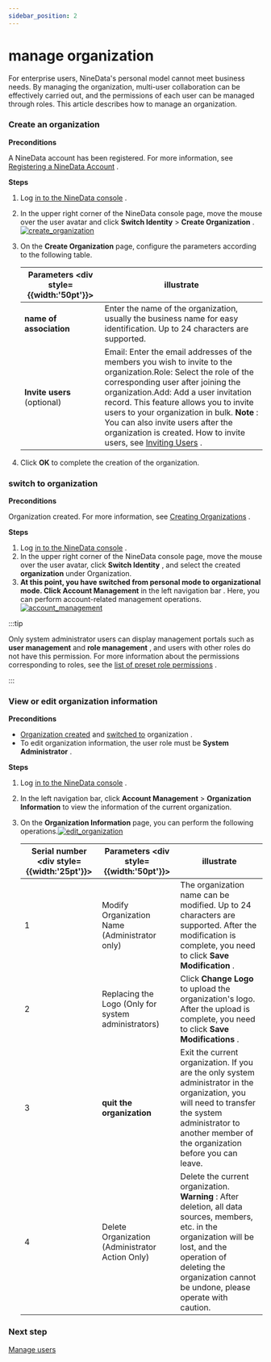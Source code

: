 ```yaml
---
sidebar_position: 2
---
```


# manage organization

For enterprise users, NineData's personal model cannot meet business needs. By managing the organization, multi-user collaboration can be effectively carried out, and the permissions of each user can be managed through roles. This article describes how to manage an organization.

### Create an organization

**Preconditions**

A NineData account has been registered. For more information, see [Registering a NineData Account](https://github-com.translate.goog/9z-ghj/Docs/blob/v1_0_0/docs/quick_start/1_registration.md?_x_tr_sl=auto&_x_tr_tl=en&_x_tr_hl=ja&_x_tr_pto=wapp) .

**Steps**

1. Log [in to the NineData console](https://translate.google.com/website?sl=auto&tl=en&hl=ja&client=webapp&u=https://console.ninedata.cloud) .

2. In the upper right corner of the NineData console page, move the mouse over the user avatar and click **Switch Identity** > **Create Organization** .[![create_organization](https://github.com/9z-ghj/Docs/raw/v1_0_0/docs/account/image/create_organization.png)](https://github-com.translate.goog/9z-ghj/Docs/blob/v1_0_0/docs/account/image/create_organization.png?_x_tr_sl=auto&_x_tr_tl=en&_x_tr_hl=ja&_x_tr_pto=wapp)

3. On the **Create Organization** page, configure the parameters according to the following table.

   | Parameters <div style={{width:'50pt'}}> | illustrate                                                   |
   | --------------------------------------- | ------------------------------------------------------------ |
   | **name of association**                 | Enter the name of the organization, usually the business name for easy identification. Up to 24 characters are supported. |
   | **Invite users** (optional)             | Email: Enter the email addresses of the members you wish to invite to the organization.Role: Select the role of the corresponding user after joining the organization.Add: Add a user invitation record. This feature allows you to invite users to your organization in bulk. **Note** : You can also invite users after the organization is created. How to invite users, see [Inviting Users](https://github-com.translate.goog/9z-ghj/Docs/blob/v1_0_0/docs/account/manage_user.md?_x_tr_sl=auto&_x_tr_tl=en&_x_tr_hl=ja&_x_tr_pto=wapp#邀请用户) . |

4. Click **OK** to complete the creation of the organization.

### switch to organization

**Preconditions**

Organization created. For more information, see [Creating Organizations](https://github-com.translate.goog/9z-ghj/Docs/blob/v1_0_0/docs/account/manage_organization.md?_x_tr_sl=auto&_x_tr_tl=en&_x_tr_hl=ja&_x_tr_pto=wapp#创建组织) .

**Steps**

1. Log [in to the NineData console](https://translate.google.com/website?sl=auto&tl=en&hl=ja&client=webapp&u=https://console.ninedata.cloud) .
2. In the upper right corner of the NineData console page, move the mouse over the user avatar, click **Switch Identity** , and select the created **organization** under Organization.
3. **At this point, you have switched from personal mode to organizational mode. Click Account Management** in the left navigation bar . Here, you can perform account-related management operations.[![account_management](https://github.com/9z-ghj/Docs/raw/v1_0_0/docs/account/image/account_management.png)](https://github-com.translate.goog/9z-ghj/Docs/blob/v1_0_0/docs/account/image/account_management.png?_x_tr_sl=auto&_x_tr_tl=en&_x_tr_hl=ja&_x_tr_pto=wapp)

:::tip

Only system administrator users can display management portals such as **user management** and **role management** , and users with other roles do not have this permission. For more information about the permissions corresponding to roles, see the [list of preset role permissions](https://github-com.translate.goog/9z-ghj/Docs/blob/v1_0_0/docs/account/manage_role.md?_x_tr_sl=auto&_x_tr_tl=en&_x_tr_hl=ja&_x_tr_pto=wapp#附录预置角色权限列表) .

:::

### View or edit organization information

**Preconditions**

- [Organization created](https://github-com.translate.goog/9z-ghj/Docs/blob/v1_0_0/docs/account/manage_organization.md?_x_tr_sl=auto&_x_tr_tl=en&_x_tr_hl=ja&_x_tr_pto=wapp#创建组织) and [switched to](https://github-com.translate.goog/9z-ghj/Docs/blob/v1_0_0/docs/account/manage_organization.md?_x_tr_sl=auto&_x_tr_tl=en&_x_tr_hl=ja&_x_tr_pto=wapp#切换到组织) organization .
- To edit organization information, the user role must be **System Administrator** .

**Steps**

1. Log [in to the NineData console](https://translate.google.com/website?sl=auto&tl=en&hl=ja&client=webapp&u=https://console.ninedata.cloud) .

2. In the left navigation bar, click **Account Management** > **Organization Information** to view the information of the current organization.

3. On the **Organization Information** page, you can perform the following operations.[![edit_organization](https://github.com/9z-ghj/Docs/raw/v1_0_0/docs/account/image/edit_organization.png)](https://github-com.translate.goog/9z-ghj/Docs/blob/v1_0_0/docs/account/image/edit_organization.png?_x_tr_sl=auto&_x_tr_tl=en&_x_tr_hl=ja&_x_tr_pto=wapp)

   | Serial number <div style={{width:'25pt'}}> | Parameters <div style={{width:'50pt'}}>             | illustrate                                                   |
   | ------------------------------------------ | --------------------------------------------------- | ------------------------------------------------------------ |
   | 1                                          | Modify Organization Name (Administrator only)       | The organization name can be modified. Up to 24 characters are supported. After the modification is complete, you need to click **Save Modification** . |
   | 2                                          | Replacing the Logo (Only for system administrators) | Click **Change Logo** to upload the organization's logo. After the upload is complete, you need to click **Save Modifications** . |
   | 3                                          | **quit the organization**                           | Exit the current organization. If you are the only system administrator in the organization, you will need to transfer the system administrator to another member of the organization before you can leave. |
   | 4                                          | Delete Organization (Administrator Action Only)     | Delete the current organization. **Warning** : After deletion, all data sources, members, etc. in the organization will be lost, and the operation of deleting the organization cannot be undone, please operate with caution. |

### Next step

[Manage users](/account/manage_user.md)